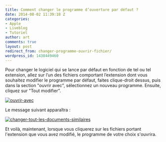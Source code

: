 ```yaml
---
title: Comment changer le programme d’ouverture par défaut ?
date: 2014-08-02 11:39:18 Z
categories:
- Apple
- Liveblog
- Tutoriel
author: art
comments: true
layout: post
redirect_from: changer-programme-ouvrir-fichier/
wordpress_id: 1438449460
---
```


Pour changer le logiciel qui se lance par défaut en fonction de tel ou tel extension, allez sur l’un des fichiers comportant l’extension dont vous souhaitez modifier le programme par défaut, faites clique-droit dessus, puis dans la section "ouvrir avec", sélectionnez un nouveau programme. Ensuite, cliquez sur "Tout modifier".

<a href="https://irz.fr/recherche?q=ouvrir-avec"><img alt="ouvrir-avec" data-src="https://static.irz.fr/2014/08/ouvrir-avec-640x211.png" src="https://static.irz.fr/thumb.php?size=<100&crop=0&src=https://static.irz.fr/2014/08/ouvrir-avec-640x211.png" /></a>

Le message suivant apparaîtra :

<a href="https://irz.fr/recherche?q=changer-tout-les-documents-similaires"><img alt="changer-tout-les-documents-similaires" data-src="https://static.irz.fr/2014/08/changer-tout-les-documents-similaires.png" src="https://static.irz.fr/thumb.php?size=<100&crop=0&src=https://static.irz.fr/2014/08/changer-tout-les-documents-similaires.png" /></a>

Et voilà, maintenant, lorsque vous cliquerez sur les fichiers portant l'extension que vous avez modifié, le programme de votre choix s'ouvrira.
